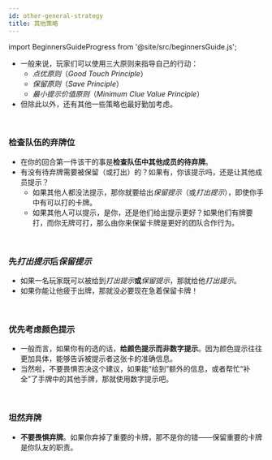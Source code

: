 ```yaml
---
id: other-general-strategy
title: 其他策略
---
```


import BeginnersGuideProgress from '@site/src/beginnersGuide.js';

<BeginnersGuideProgress id="other-general-strategy" />

- 一般来说，玩家们可以使用三大原则来指导自己的行动：
  - *点优原则*（*Good Touch Principle*）
  - *保留原则*（*Save Principle*）
  - *最小提示价值原则*（*Minimum Clue Value Principle*）
- 但除此以外，还有其他一些策略也最好勤加考虑。

<br />

### 检查队伍的弃牌位

- 在你的回合第一件该干的事是**检查队伍中其他成员的待弃牌**。
- 有没有待弃牌需要被保留（或打出）的？如果有，你该提示吗，还是让其他成员提示？
  - 如果其他人都没法提示，那你就要给出*保留提示*（或*打出提示*），即使你手中有可以打的卡牌。
  - 如果其他人可以提示，是你，还是他们给出提示更好？如果他们有牌要打，而你无牌可打，那么由你来保留卡牌是更好的团队合作行为。

<br />

### 先*打出提示*后*保留提示*

- 如果一名玩家既可以被给到*打出提示***或***保留提示*，那就给他*打出提示*。
- 如果你能让他疲于出牌，那就没必要现在急着保留卡牌！

<br />

### 优先考虑颜色提示

- 一般而言，如果你有的选的话，**给颜色提示而非数字提示**。因为颜色提示往往更加具体，能够告诉被提示者这张卡的准确信息。
- 当然啦，不要畏惧否决这个建议，如果能“给到”额外的信息，或者帮忙“补全”了手牌中的其他手牌，那就使用数字提示吧。

<br />

### 坦然弃牌

- **不要畏惧弃牌**。如果你弃掉了重要的卡牌，那不是你的错——保留重要的卡牌是你队友的职责。

